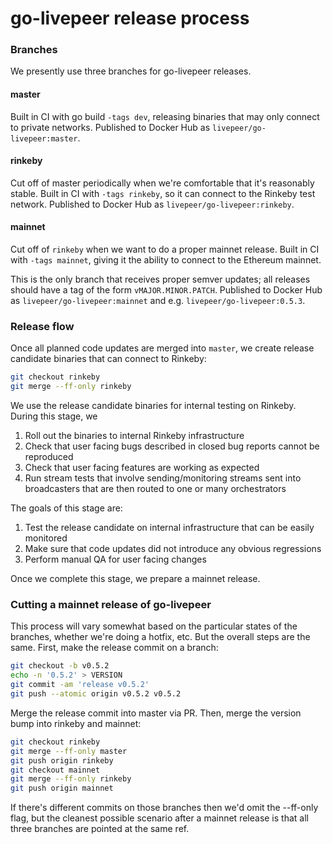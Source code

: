 # go-livepeer release process

### Branches

We presently use three branches for go-livepeer releases.

#### master

Built in CI with go build `-tags dev`, releasing binaries that may only connect to private networks. Published to Docker Hub as `livepeer/go-livepeer:master`.

#### rinkeby

Cut off of master periodically when we're comfortable that it's reasonably stable. Built in CI with `-tags rinkeby`, so it can connect to the Rinkeby test network. Published to Docker Hub as `livepeer/go-livepeer:rinkeby`.

#### mainnet

Cut off of `rinkeby` when we want to do a proper mainnet release. Built in CI with `-tags mainnet`, giving it the ability to connect to the Ethereum mainnet.

This is the only branch that receives proper semver updates; all releases should have a tag of the form `vMAJOR.MINOR.PATCH`. Published to Docker Hub as `livepeer/go-livepeer:mainnet` and e.g. `livepeer/go-livepeer:0.5.3`.

### Release flow

Once all planned code updates are merged into `master`, we create release candidate binaries that can connect to Rinkeby:

```bash
git checkout rinkeby
git merge --ff-only rinkeby
```

We use the release candidate binaries for internal testing on Rinkeby. During this stage, we

1. Roll out the binaries to internal Rinkeby infrastructure
2. Check that user facing bugs described in closed bug reports cannot be reproduced
3. Check that user facing features are working as expected
4. Run stream tests that involve sending/monitoring streams sent into broadcasters that are then routed to one or many orchestrators

The goals of this stage are:

1. Test the release candidate on internal infrastructure that can be easily monitored
2. Make sure that code updates did not introduce any obvious regressions
3. Perform manual QA for user facing changes

Once we complete this stage, we prepare a mainnet release.

### Cutting a mainnet release of go-livepeer

This process will vary somewhat based on the particular states of the branches, whether we're doing a hotfix, etc. But the overall steps are the same. First, make the release commit on a branch:

```bash
git checkout -b v0.5.2 
echo -n '0.5.2' > VERSION
git commit -am 'release v0.5.2'
git push --atomic origin v0.5.2 v0.5.2
```

Merge the release commit into master via PR. Then, merge the version bump into rinkeby and mainnet:

```bash
git checkout rinkeby
git merge --ff-only master 
git push origin rinkeby
git checkout mainnet
git merge --ff-only rinkeby 
git push origin mainnet 
```

If there's different commits on those branches then we'd omit the --ff-only flag, but the cleanest possible scenario after a mainnet release is that all three branches are pointed at the same ref.
